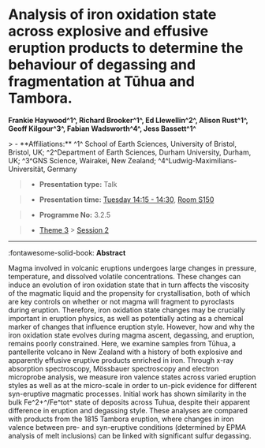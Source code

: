 # Analysis of iron oxidation state across explosive and effusive eruption products to determine the behaviour of degassing and fragmentation at Tūhua and Tambora.

**Frankie Haywood^1^, Richard Brooker^1^, Ed Llewellin^2^, Alison Rust^1^, Geoff Kilgour^3^, Fabian Wadsworth^4^, Jess Bassett^1^**

<!-- more -->> - **Affiliations:** ^1^ School of Earth Sciences, University of Bristol, Bristol, UK; ^2^Department of Earth Sciences, Durham University, Durham,  UK; ^3^GNS Science, Wairakei, New Zealand; ^4^Ludwig-Maximilians-Universität, Germany 

> - **Presentation type:** Talk

> - **Presentation time:** [Tuesday 14:15 - 14:30](../sessions_comparison.md#__tabbed_2_1), [Room S150](../maps_venue.md#__tabbed_1_2)

> - **Programme No:** 3.2.5

> - [Theme 3](../theme3.md) > [Session 2](../sessions/session-3-2.md)

--- 

:fontawesome-solid-book: **Abstract**

Magma involved in volcanic eruptions undergoes large changes in pressure, temperature, and dissolved volatile concentrations. These changes can induce an evolution of iron oxidation state that in turn affects the viscosity of the magmatic liquid and the propensity for crystallisation, both of which are key controls on whether or not magma will fragment to pyroclasts during eruption. Therefore, iron oxidation state changes may be crucially important in eruption physics, as well as potentially acting as a chemical marker of changes that influence eruption style. However, how and why the iron oxidation state evolves during magma ascent, degassing, and eruption, remains poorly constrained. Here, we examine samples from Tūhua, a pantellerite volcano in New Zealand with a history of both explosive and apparently effusive eruptive products enriched in iron. Through x-ray absorption spectroscopy, Mössbauer spectroscopy and electron microprobe analysis, we measure iron valence states across varied eruption styles as well as at the micro-scale in order to un-pick evidence for different syn-eruptive magmatic processes. Initial work has shown similarity in the bulk Fe^2+^/Fe^tot^ state of deposits across Tuhua, despite their apparent difference in eruption and degassing style. These analyses are compared with products from the 1815 Tambora eruption, where changes in iron valence between pre- and syn-eruptive conditions (determined by EPMA analysis of melt inclusions) can be linked with significant sulfur degassing.  

